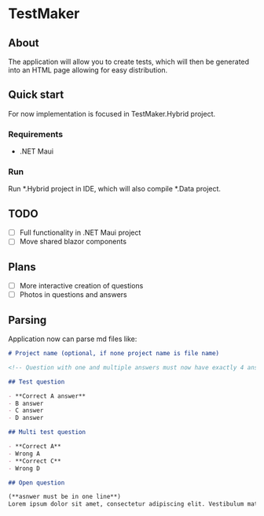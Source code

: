 # TestMaker

## About

The application will allow you to create tests, which will then be generated into an HTML page allowing for easy distribution.

## Quick start

For now implementation is focused in TestMaker.Hybrid project.

### Requirements

- .NET Maui

### Run

Run *.Hybrid project in IDE, which will also compile *.Data project.

## TODO

- [ ] Full functionality in .NET Maui project
- [ ] Move shared blazor components

## Plans

- [ ] More interactive creation of questions
- [ ] Photos in questions and answers

## Parsing

Application now can parse md files like:

```md
# Project name (optional, if none project name is file name)

<!-- Question with one and multiple answers must now have exactly 4 answers -->

## Test question

- **Correct A answer**
- B answer
- C answer
- D answer

## Multi test question

- **Correct A**
- Wrong A
- **Correct C**
- Wrong D

## Open question

(**asnwer must be in one line**)
Lorem ipsum dolor sit amet, consectetur adipiscing elit. Vestibulum mattis consectetur libero in facilisis. Vivamus non mauris sit amet odio interdum sodales non in nisi. Integer consequat purus risus, at pharetra dui condimentum eget. Quisque nec tellus quis urna semper tempus. Etiam facilisis maximus urna. In sapien leo, mattis quis nulla in, scelerisque finibus sem. Orci varius natoque penatibus et magnis dis parturient montes, nascetur ridiculus mus. Maecenas commodo libero odio, imperdiet feugiat sapien fringilla id. Vestibulum eget nibh maximus, hendrerit neque eu, varius tortor. Maecenas augue metus, facilisis ac massa ac, eleifend pellentesque dui. Nulla facilisi. Praesent euismod faucibus sagittis. Pellentesque consectetur neque sed risus fermentum, quis blandit enim ultrices. 
```
